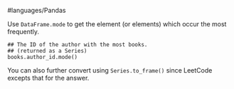#languages/Pandas

Use `DataFrame.mode` to get the element (or elements) which occur the most frequently.

```
## The ID of the author with the most books.
## (returned as a Series)
books.author_id.mode()
```

You can also further convert using `Series.to_frame()` since LeetCode excepts that for the answer.
